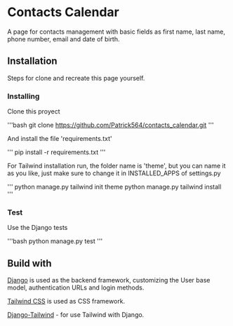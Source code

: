 # Contacts Calendar

A page for contacts management with basic fields as first name, last name,
phone number, email and date of birth.

## Installation

Steps for clone and recreate this page yourself.

### Installing

Clone this proyect

'''bash
git clone https://github.com/Patrick564/contacts_calendar.git
'''

And install the file 'requirements.txt'

'''
pip install -r requirements.txt
'''

For Tailwind installation run, the folder name is 'theme', but you can name it
as you like, just make sure to change it in INSTALLED_APPS of settings.py

'''
python manage.py tailwind init theme
python manage.py tailwind install
'''

### Test

Use the Django tests

'''bash
python manage.py test
'''

## Build with

[Django](https://github.com/django/django) is used as the backend framework,
customizing the User base model, authentication URLs and login methods.

[Tailwind CSS](https://github.com/tailwindcss/tailwindcss) is used as CSS framework.

[Django-Tailwind](https://pypi.org/project/django-tailwind/) - for use Tailwind with Django.
